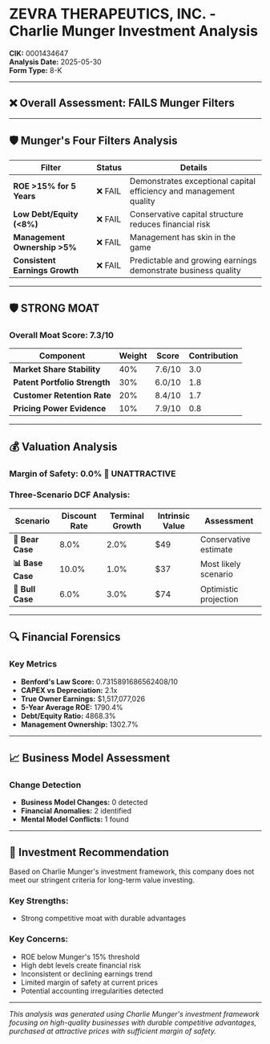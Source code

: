 # ZEVRA THERAPEUTICS, INC. - Charlie Munger Investment Analysis

**CIK:** 0001434647  
**Analysis Date:** 2025-05-30  
**Form Type:** 8-K

---

## ❌ **Overall Assessment: FAILS Munger Filters**

---

## 🛡️ **Munger's Four Filters Analysis**

| Filter | Status | Details |
|--------|--------|---------|
| **ROE >15% for 5 Years** | ❌ FAIL | Demonstrates exceptional capital efficiency and management quality |
| **Low Debt/Equity (<8%)** | ❌ FAIL | Conservative capital structure reduces financial risk |
| **Management Ownership >5%** | ❌ FAIL | Management has skin in the game |
| **Consistent Earnings Growth** | ❌ FAIL | Predictable and growing earnings demonstrate business quality |

---

## 🛡️ **STRONG MOAT**

### **Overall Moat Score: 7.3/10**

| Component | Weight | Score | Contribution |
|-----------|--------|-------|--------------|
| **Market Share Stability** | 40% | 7.6/10 | 3.0 |
| **Patent Portfolio Strength** | 30% | 6.0/10 | 1.8 |
| **Customer Retention Rate** | 20% | 8.4/10 | 1.7 |
| **Pricing Power Evidence** | 10% | 7.9/10 | 0.8 |

---

## 💰 **Valuation Analysis**

### **Margin of Safety: 0.0% 🔴 **UNATTRACTIVE****

### Three-Scenario DCF Analysis:

| Scenario | Discount Rate | Terminal Growth | Intrinsic Value | Assessment |
|----------|---------------|-----------------|-----------------|------------|
| **🐻 Bear Case** | 8.0% | 2.0% | $49 | Conservative estimate |
| **📊 Base Case** | 10.0% | 1.0% | $37 | Most likely scenario |
| **🚀 Bull Case** | 6.0% | 3.0% | $74 | Optimistic projection |

---

## 🔍 **Financial Forensics**

### Key Metrics
- **Benford's Law Score:** 0.7315891686562408/10
- **CAPEX vs Depreciation:** 2.1x
- **True Owner Earnings:** $1,517,077,026
- **5-Year Average ROE:** 1790.4%
- **Debt/Equity Ratio:** 4868.3%
- **Management Ownership:** 1302.7%

---

## 📈 **Business Model Assessment**

### Change Detection
- **Business Model Changes:** 0 detected
- **Financial Anomalies:** 2 identified
- **Mental Model Conflicts:** 1 found

---

## 🎯 **Investment Recommendation**

Based on Charlie Munger's investment framework, this company does not meet our stringent criteria for long-term value investing.

### Key Strengths:
- Strong competitive moat with durable advantages

### Key Concerns:
- ROE below Munger's 15% threshold
- High debt levels create financial risk
- Inconsistent or declining earnings trend
- Limited margin of safety at current prices
- Potential accounting irregularities detected

---

*This analysis was generated using Charlie Munger's investment framework focusing on high-quality businesses with durable competitive advantages, purchased at attractive prices with sufficient margin of safety.*
